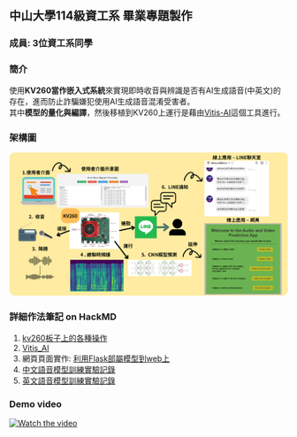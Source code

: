 ## 中山大學114級資工系 畢業專題製作
### 成員: 3位資工系同學
### 簡介
使用**KV260當作嵌入式系統**來實現即時收音與辨識是否有AI生成語音(中英文)的存在，進而防止詐騙嫌犯使用AI生成語音混淆受害者。  
其中**模型的量化與編譯**，然後移植到KV260上運行是藉由[Vitis-AI](https://docs.amd.com/r/en-US/ug1414-vitis-ai/Vitis-AI-Overview)這個工具進行。
### 架構圖
![image](project_structure.png)

### 詳細作法筆記 on HackMD
1. [kv260板子上的各種操作](https://hackmd.io/@NsysuAnn/H1F9KKYU0)
2. [Vitis_AI](https://hackmd.io/@NsysuAnn/Hk1J81EGC)
3. 網頁頁面實作: [利用Flask部屬模型到web上](https://hackmd.io/@NsysuAnn/SkjrN2e9C)
4. [中文語音模型訓練實驗記錄](https://hackmd.io/@NsysuAnn/rkkSEvIL0)
4. [英文語音模型訓練實驗記錄](https://hackmd.io/@NsysuAnn/ryLvAgCF0)

### Demo video
[![Watch the video](https://img.youtube.com/vi/tRtrg5NVRNE/0.jpg)](https://www.youtube.com/watch?v=tRtrg5NVRNE)